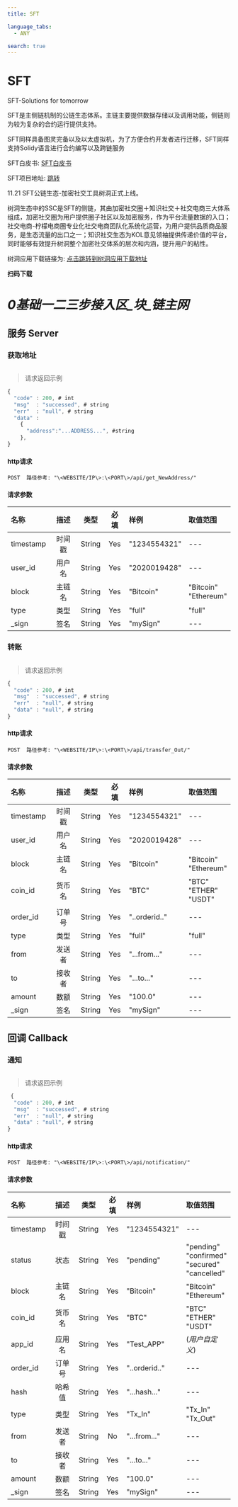 ```yaml
---
title: SFT

language_tabs:
  - ANY

search: true
---
```


# SFT

SFT-Solutions for tomorrow

SFT是主侧链机制的公链生态体系。主链主要提供数据存储以及调用功能，侧链则为较为复杂的合约运行提供支持。

SFT同样具备图灵完备以及以太虚拟机，为了方便合约开发者进行迁移，SFT同样支持Solidy语言进行合约编写以及跨链服务

SFT白皮书: [SFT白皮书](http://sftgroup.org/SFT_solutions_for_tomorrow.pdf "SFT白皮书")

SFT项目地址: [跳转](https://github.com/sftgroup/SFT "SFT项目地址")

11.21 SFT公链生态-加密社交工具树洞正式上线。

树洞生态中的SSC是SFT的侧链，其由加密社交圈＋知识社交＋社交电商三大体系组成，加密社交圈为用户提供圈子社区以及加密服务，作为平台流量数据的入口；社交电商-柠檬电商圈专业化社交电商团队化系统化运营，为用户提供品质商品服务，是生态流量的出口之一；知识社交生态为KOL意见领袖提供传递价值的平台，同时能够有效提升树洞整个加密社交体系的层次和内涵，提升用户的粘性。

树洞应用下载链接为: [点击跳转到树洞应用下载地址](https://h5.svcinsight.io/installation "树洞应用下载")

**扫码下载**


# _0基础一二三步接入区\_块\_链主网_

## 服务 Server

### 获取地址

>


```
```


> 请求返回示例

```javascript
{
  "code" : 200, # int
  "msg"  : "successed", # string
  "err"  : "null", # string
  "data" :
    {
      "address":"...ADDRESS...", #string
    },
}
```

#### http请求

`POST  路径参考: "\<WEBSITE/IP\>:\<PORT\>/api/get_NewAddress/"`

#### 请求参数

|名称       |描述     |类型     |必填 |样例         |取值范围|
|:----      |:--:     |:---:   |:--: |:--         |:-- |
|timestamp  |时间戳   |String  |Yes  |"1234554321" |---|
|user_id    |用户名   |String  |Yes  |"2020019428" |---|
|block      |主链名   |String  |Yes  |"Bitcoin"    |"Bitcoin"<br>"Ethereum"  |
|type       |类型     |String  |Yes  |"full"       |"full"|
|\_sign     |签名     |String  |Yes  |"mySign"     |---|

### 转账

>

```
```


> 请求返回示例

```javascript
{
  "code" : 200, # int
  "msg"  : "successed", # string
  "err"  : "null", # string
  "data" : "null", # string
}
```

#### http请求

`POST  路径参考: "\<WEBSITE/IP\>:\<PORT\>/api/transfer_Out/"`

#### 请求参数

|名称       |描述    |类型    |必填 |样例           |取值范围|
|:----      |:--:   |:---:   |:--: |:--           |:-- |
|timestamp  |时间戳  |String |Yes  |"1234554321"   |---|
|user_id    |用户名  |String |Yes  |"2020019428"   |---|
|block      |主链名  |String |Yes  |"Bitcoin"      |"Bitcoin"<br>"Ethereum"|
|coin_id    |货币名  |String |Yes  |"BTC"          |"BTC"<br>"ETHER"<br>"USDT"|
|order_id   |订单号  |String |Yes  |"..orderid.."  |---|
|type       |类型    |String |Yes  |"full"         |"full"|
|from       |发送者  |String |Yes  |"...from..."   |---|
|to         |接收者  |String |Yes  |"...to..."     |---|
|amount     |数额    |String |Yes  |"100.0"        |---|
|\_sign     |签名    |String |Yes  |"mySign"       |---|

## 回调 Callback

### 通知

>


```
```


> 请求返回示例

```javascript
 {
  "code" : 200, # int
  "msg"  : "successed", # string
  "err"  : "null", # string
  "data" : "null", # string
}
```

#### http请求

`POST  路径参考: "\<WEBSITE/IP\>:\<PORT\>/api/notification/"`

#### 请求参数

|名称       |描述   |类型   |必填  |样例         |取值范围|
|:----      |:--:  |:---:  |:--:  |:--         |:-- |
|timestamp  |时间戳 |String |Yes  |"1234554321" |---|
|status     |状态   |String |Yes  |"pending"    |"pending"<br>"confirmed"<br>"secured"<br>"cancelled"|
|block      |主链名 |String |Yes  |"Bitcoin"    |"Bitcoin"<br>"Ethereum"|
|coin_id    |货币名 |String |Yes  |"BTC"        |"BTC"<br>"ETHER"<br>"USDT"|
|app_id     |应用名 |String |Yes  |"Test_APP"   |(_用户自定义_)|
|order_id   |订单号 |String |Yes  |"..orderid.."|---|
|hash       |哈希值 |String |Yes  |"...hash..." |---|
|type       |类型   |String |Yes  |"Tx_In"      |"Tx_In"<br>"Tx_Out"|
|from       |发送者 |String |No   |"...from..." |---|
|to         |接收者 |String |Yes  |"...to..."   |---|
|amount     |数额   |String |Yes  |"100.0"      |---|
|\_sign     |签名   |String |Yes  |"mySign"     |---|

